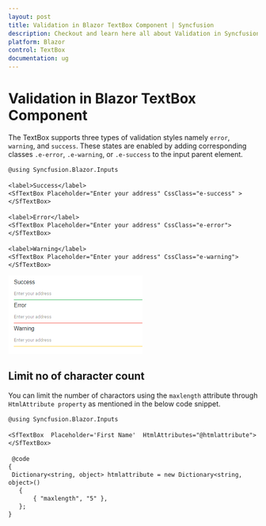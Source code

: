 ```yaml
---
layout: post
title: Validation in Blazor TextBox Component | Syncfusion
description: Checkout and learn here all about Validation in Syncfusion Blazor TextBox component and much more details.
platform: Blazor
control: TextBox
documentation: ug
---
```


# Validation in Blazor TextBox Component

The TextBox supports three types of validation styles namely `error`, `warning`, and `success`. These states are enabled by adding corresponding classes `.e-error`, `.e-warning`, or `.e-success` to the input parent element.

```cshtml
@using Syncfusion.Blazor.Inputs

<label>Success</label>
<SfTextBox Placeholder="Enter your address" CssClass="e-success" ></SfTextBox>

<label>Error</label>
<SfTextBox Placeholder="Enter your address" CssClass="e-error"></SfTextBox>

<label>Warning</label>
<SfTextBox Placeholder="Enter your address" CssClass="e-warning"></SfTextBox>
```

![Validation in Blazor TextBox](./images/blazor-textbox-validation.png)

## Limit no of character count

You can limit the number of charactors using the `maxlength` attribute through `HtmlAttribute property` as mentioned in the below code snippet.

```cshtml
@using Syncfusion.Blazor.Inputs

<SfTextBox  Placeholder='First Name'  HtmlAttributes="@htmlattribute"></SfTextBox>

 @code
{
 Dictionary<string, object> htmlattribute = new Dictionary<string, object>()
   {
       { "maxlength", "5" },
   };
}
```